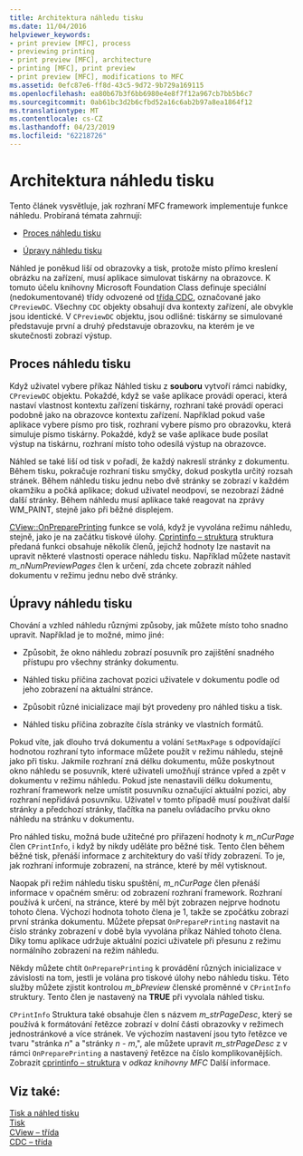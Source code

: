```yaml
---
title: Architektura náhledu tisku
ms.date: 11/04/2016
helpviewer_keywords:
- print preview [MFC], process
- previewing printing
- print preview [MFC], architecture
- printing [MFC], print preview
- print preview [MFC], modifications to MFC
ms.assetid: 0efc87e6-ff8d-43c5-9d72-9b729a169115
ms.openlocfilehash: ea80b67b3f6bb6980e4e8f7f12a967cb7bb5b6c7
ms.sourcegitcommit: 0ab61bc3d2b6cfbd52a16c6ab2b97a8ea1864f12
ms.translationtype: MT
ms.contentlocale: cs-CZ
ms.lasthandoff: 04/23/2019
ms.locfileid: "62218726"
---
```

# <a name="print-preview-architecture"></a>Architektura náhledu tisku

Tento článek vysvětluje, jak rozhraní MFC framework implementuje funkce náhledu. Probíraná témata zahrnují:

- [Proces náhledu tisku](#_core_the_print_preview_process)

- [Úpravy náhledu tisku](#_core_modifying_print_preview)

Náhled je poněkud liší od obrazovky a tisk, protože místo přímo kreslení obrázku na zařízení, musí aplikace simulovat tiskárny na obrazovce. K tomuto účelu knihovny Microsoft Foundation Class definuje speciální (nedokumentované) třídy odvozené od [třída CDC](../mfc/reference/cdc-class.md), označované jako `CPreviewDC`. Všechny `CDC` objekty obsahují dva kontexty zařízení, ale obvykle jsou identické. V `CPreviewDC` objektu, jsou odlišné: tiskárny se simulované představuje první a druhý představuje obrazovku, na kterém je ve skutečnosti zobrazí výstup.

##  <a name="_core_the_print_preview_process"></a> Proces náhledu tisku

Když uživatel vybere příkaz Náhled tisku z **souboru** vytvoří rámci nabídky, `CPreviewDC` objektu. Pokaždé, když se vaše aplikace provádí operaci, která nastaví vlastnost kontextu zařízení tiskárny, rozhraní také provádí operaci podobně jako na obrazovce kontextu zařízení. Například pokud vaše aplikace vybere písmo pro tisk, rozhraní vybere písmo pro obrazovku, která simuluje písmo tiskárny. Pokaždé, když se vaše aplikace bude posílat výstup na tiskárnu, rozhraní místo toho odesílá výstup na obrazovce.

Náhled se také liší od tisk v pořadí, že každý nakreslí stránky z dokumentu. Během tisku, pokračuje rozhraní tisku smyčky, dokud poskytla určitý rozsah stránek. Během náhledu tisku jednu nebo dvě stránky se zobrazí v každém okamžiku a počká aplikace; dokud uživatel neodpoví, se nezobrazí žádné další stránky. Během náhledu musí aplikace také reagovat na zprávy WM_PAINT, stejně jako při běžné displejem.

[CView::OnPreparePrinting](../mfc/reference/cview-class.md#onprepareprinting) funkce se volá, když je vyvolána režimu náhledu, stejně, jako je na začátku tiskové úlohy. [Cprintinfo – struktura](../mfc/reference/cprintinfo-structure.md) struktura předaná funkci obsahuje několik členů, jejichž hodnoty lze nastavit na upravit některé vlastnosti operace náhledu tisku. Například můžete nastavit *m_nNumPreviewPages* člen k určení, zda chcete zobrazit náhled dokumentu v režimu jednu nebo dvě stránky.

##  <a name="_core_modifying_print_preview"></a> Úpravy náhledu tisku

Chování a vzhled náhledu různými způsoby, jak můžete místo toho snadno upravit. Například je to možné, mimo jiné:

- Způsobit, že okno náhledu zobrazí posuvník pro zajištění snadného přístupu pro všechny stránky dokumentu.

- Náhled tisku příčina zachovat pozici uživatele v dokumentu podle od jeho zobrazení na aktuální stránce.

- Způsobit různé inicializace mají být provedeny pro náhled tisku a tisk.

- Náhled tisku příčina zobrazíte čísla stránky ve vlastních formátů.

Pokud víte, jak dlouho trvá dokumentu a volání `SetMaxPage` s odpovídající hodnotou rozhraní tyto informace můžete použít v režimu náhledu, stejně jako při tisku. Jakmile rozhraní zná délku dokumentu, může poskytnout okno náhledu se posuvník, které uživateli umožňují stránce vpřed a zpět v dokumentu v režimu náhledu. Pokud jste nenastavili délku dokumentu, rozhraní framework nelze umístit posuvníku označující aktuální pozici, aby rozhraní nepřidává posuvníku. Uživatel v tomto případě musí používat další stránky a předchozí stránky, tlačítka na panelu ovládacího prvku okno náhledu na stránku v dokumentu.

Pro náhled tisku, možná bude užitečné pro přiřazení hodnoty k *m_nCurPage* člen `CPrintInfo`, i když by nikdy uděláte pro běžné tisk. Tento člen během běžné tisk, přenáší informace z architektury do vaší třídy zobrazení. To je, jak rozhraní informuje zobrazení, na stránce, které by měl vytisknout.

Naopak při režim náhledu tisku spuštění, *m_nCurPage* člen přenáší informace v opačném směru: od zobrazení rozhraní framework. Rozhraní používá k určení, na stránce, které by měl být zobrazen nejprve hodnotu tohoto člena. Výchozí hodnota tohoto člena je 1, takže se zpočátku zobrazí první stránka dokumentu. Můžete přepsat `OnPreparePrinting` nastavit na číslo stránky zobrazení v době byla vyvolána příkaz Náhled tohoto člena. Díky tomu aplikace udržuje aktuální pozici uživatele při přesunu z režimu normálního zobrazení na režim náhledu.

Někdy můžete chtít `OnPreparePrinting` k provádění různých inicializace v závislosti na tom, jestli je volána pro tiskové úlohy nebo náhledu tisku. Této služby můžete zjistit kontrolou *m_bPreview* členské proměnné v `CPrintInfo` struktury. Tento člen je nastavený na **TRUE** při vyvolala náhled tisku.

`CPrintInfo` Struktura také obsahuje člen s názvem *m_strPageDesc*, který se používá k formátování řetězce zobrazí v dolní části obrazovky v režimech jednostránkové a více stránek. Ve výchozím nastavení jsou tyto řetězce ve tvaru "stránka *n*" a "stránky *n* - *m*,", ale můžete upravit *m_strPageDesc* z v rámci `OnPreparePrinting` a nastavený řetězce na číslo komplikovanějších. Zobrazit [cprintinfo – struktura](../mfc/reference/cprintinfo-structure.md) v *odkaz knihovny MFC* Další informace.

## <a name="see-also"></a>Viz také:

[Tisk a náhled tisku](../mfc/printing-and-print-preview.md)<br/>
[Tisk](../mfc/printing.md)<br/>
[CView – třída](../mfc/reference/cview-class.md)<br/>
[CDC – třída](../mfc/reference/cdc-class.md)
